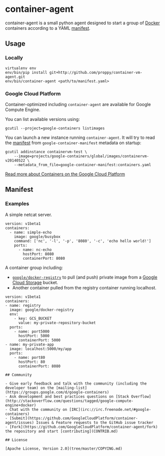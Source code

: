 container-agent
===============

container-agent is a small python agent designed to start a group of [Docker](https://docker.io) containers according to a YAML [manifest](#manifest).

## Usage

### Locally

```
virtualenv env
env/bin/pip install git+http://github.com/proppy/container-vm-agent.git
env/bin/container-agent <path/to/manifest.yaml>
```

### Google Cloud Platform

Container-optimized including `container-agent` are available for Google Compute Engine.

You can list available versions using:
```
gcutil --project=google-containers listimages
```

You can launch a new instance running `container-agent`. It will try to read the [manifest](#manifest) from `google-container-manifest` metadata on startup:
```
gcutil addinstance containervm-test \
    --image=projects/google-containers/global/images/containervm-v20140522 \
    --metadata_from_file=google-container-manifest:containers.yaml
```

[Read more about Containers on the Google Cloud Platform](https://developers.google.com/compute/docs/containers)

## Manifest

### Examples

A simple netcat server.
```
version: v1beta1
containers:
  - name: simple-echo
    image: google/busybox
    command: ['nc', '-l', '-p', '8080', '-c', 'echo hello world!']
    ports:
      - name: nc-echo
        hostPort: 8080
        containerPort: 8080
```

A container group including:
- [`google/docker-registry`](https://index.docker.io/u/google/docker-registry) to pull (and push) private image from a [Google Cloud Storage](https://developers.google.com/storage/) bucket.
- Another container pulled from the registry container running localhost.
```
version: v1beta1
containers:
- name: registry
  image: google/docker-registry
  env:
    - key: GCS_BUCKET
      value: my-private-repository-bucket
  ports:
    - name: port5000
      hostPort: 5000
      containerPort: 5000
- name: my-private-app
  image: localhost:5000/my/app
  ports:
    - name: port80
      hostPort: 80
      containerPort: 8080

## Community

- Give early feedback and talk with the community (including the developer team) on the [mailing-list](https://groups.google.com/d/google-containers)
- Ask development and best practices questions on [Stack Overflow](http://stackoverflow.com/questions/tagged/google-compute-engine+docker)
- Chat with the community on [IRC](irc://irc.freenode.net/#google-containers)
- [Submit](https://github.com/GoogleCloudPlatform/container-agent/issues) Issues & Feature requests to the GitHub issue tracker
- [Fork](https://github.com/GoogleCloudPlatform/container-agent/fork) the repository and start [contributing](CONTRIB.md)

## License

[Apache License, Version 2.0](tree/master/COPYING.md)
